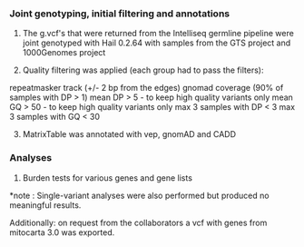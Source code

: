 ### Joint genotyping, initial filtering and annotations

1. The g.vcf's that were returned from the Intelliseq germline pipeline were joint genotyped with Hail 0.2.64 with samples from the GTS project and 1000Genomes project

2. Quality filtering was applied (each group had to pass the filters):

repeatmasker track (+/- 2 bp from the edges)
gnomad coverage (90% of samples with DP > 1)
mean DP > 5 - to keep high quality variants only
mean GQ > 50 - to keep high quality variants only
max 3 samples with DP < 3
max 3 samples with GQ < 30

3. MatrixTable was annotated with vep, gnomAD and CADD

### Analyses

1. Burden tests for various genes and gene lists

*note : Single-variant analyses were also performed but produced no meaningful results.

Additionally: on request from the collaborators a vcf with genes from mitocarta 3.0 was exported.

